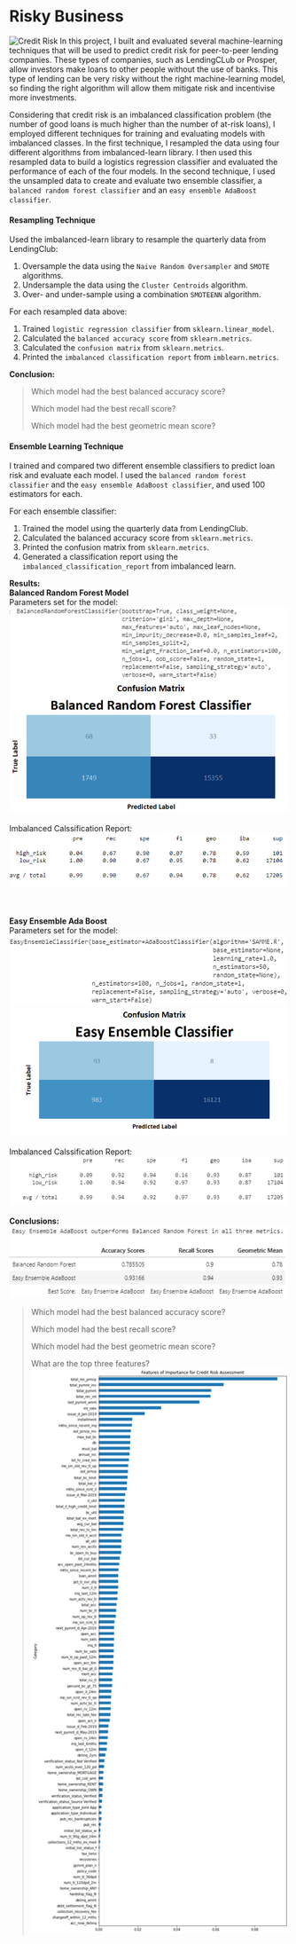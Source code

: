 # Risky Business

![Credit Risk](Images/credit-risk.jpg)
In this project, I built and evaluated several machine-learning techniques that will be used to predict credit risk for peer-to-peer lending companies. These types of companies, such as LendingCLub or Prosper, allow investors make loans to other people without the use of banks. This type of lending can be very risky without the right machine-learning model, so finding the right algorithm will allow them mitigate risk and incentivise more investments.

Considering that credit risk is an imbalanced classification problem (the number of good loans is much higher than the number of at-risk loans), I employed different techniques for training and evaluating models with imbalanced classes. In the first technique, I resampled the data using four different algorithms from imbalanced-learn library. I then used this resampled data to build a logistics regression classifier and evaluated the performance of each of the four models. In the second technique, I used the unsampled data to create and evaluate two ensemble classifier, a `balanced random forest classifier` and an `easy ensemble AdaBoost classifier`. 


#### Resampling Technique

Used the imbalanced-learn library to resample the quarterly data from LendingClub:

1. Oversample the data using the `Naive Random Oversampler` and `SMOTE` algorithms.
2. Undersample the data using the `Cluster Centroids` algorithm.
3. Over- and under-sample using a combination `SMOTEENN` algorithm.

For each resampled data above:

1. Trained `logistic regression classifier` from `sklearn.linear_model`.
2. Calculated the `balanced accuracy score` from `sklearn.metrics`.
3. Calculated the `confusion matrix` from `sklearn.metrics`.
4. Printed the `imbalanced classification report` from `imblearn.metrics`.

**Conclusion:**

> Which model had the best balanced accuracy score?
>
> Which model had the best recall score?
>
> Which model had the best geometric mean score?

#### Ensemble Learning Technique

I trained and compared two different ensemble classifiers to predict loan risk and evaluate each model. I used the `balanced random forest classifier` and the `easy ensemble AdaBoost classifier`, and used 100 estimators for each. 

For each ensemble classifier:

1. Trained the model using the quarterly data from LendingClub.
2. Calculated the balanced accuracy score from `sklearn.metrics`.
3. Printed the confusion matrix from `sklearn.metrics`.
4. Generated a classification report using the `imbalanced_classification_report` from imbalanced learn.

**Results:**
<br/> 
**Balanced Random Forest Model**
<br/>
Parameters set for the model:
<br/>
![Doc File](Images/Blanced_Random_Forest-Parameters.png)
<br/>
![Doc File](Images/RF_matrix.png)
<br/>
<br/>
Imbalanced Calssification Report:
<br/>
![](Images/Balanced_Random_forest_CL-ClassificationReport.png)
<br/>
<br/>
<br/>
<br/>
**Easy Ensemble Ada Boost**
<br/>
Parameters set for the model:
<br/>
![Doc File](Images/EasyEnsemble-Parameters.png)
<br/>
![Doc File](Images/Easy_matrix.png)
<br/>
<br/>
Imbalanced Calssification Report:
<br/>
![Doc File](Images/Easy_ensemble-ClassificationReport.png)
<br/>
<br/>
**Conclusions:**
![Doc File](Images/Both_compared.png)

> Which model had the best balanced accuracy score?
>
> Which model had the best recall score?
>
> Which model had the best geometric mean score?
>
> What are the top three features?
![Doc File](Images/Features_table.png)
